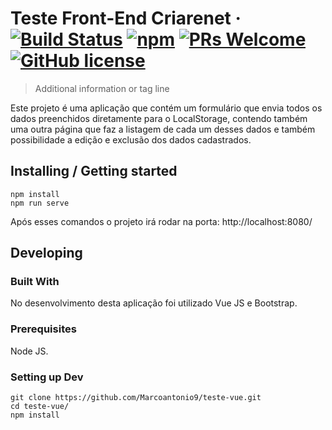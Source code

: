 # Teste Front-End Criarenet &middot; [![Build Status](https://img.shields.io/travis/npm/npm/latest.svg?style=flat-square)](https://travis-ci.org/npm/npm) [![npm](https://img.shields.io/npm/v/npm.svg?style=flat-square)](https://www.npmjs.com/package/npm) [![PRs Welcome](https://img.shields.io/badge/PRs-welcome-brightgreen.svg?style=flat-square)](http://makeapullrequest.com) [![GitHub license](https://img.shields.io/badge/license-MIT-blue.svg?style=flat-square)](https://github.com/your/your-project/blob/master/LICENSE)
> Additional information or tag line

Este projeto é uma aplicação que contém um formulário que envia todos os dados preenchidos diretamente para o LocalStorage, contendo também uma outra página que faz a listagem de cada um desses dados e também possibilidade a edição e exclusão dos dados cadastrados. 

## Installing / Getting started

```shell
npm install
npm run serve
```

Após esses comandos o projeto irá rodar na porta: http://localhost:8080/

## Developing

### Built With
No desenvolvimento desta aplicação foi utilizado Vue JS e Bootstrap. 

### Prerequisites
Node JS.


### Setting up Dev

```shell
git clone https://github.com/Marcoantonio9/teste-vue.git
cd teste-vue/
npm install
```
